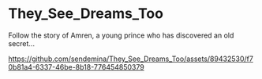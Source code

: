 # They_See_Dreams_Too
 
Follow the story of Amren, a young prince who has discovered an old secret...

https://github.com/sendemina/They_See_Dreams_Too/assets/89432530/f70b81a4-6337-46be-8b18-776454850379

